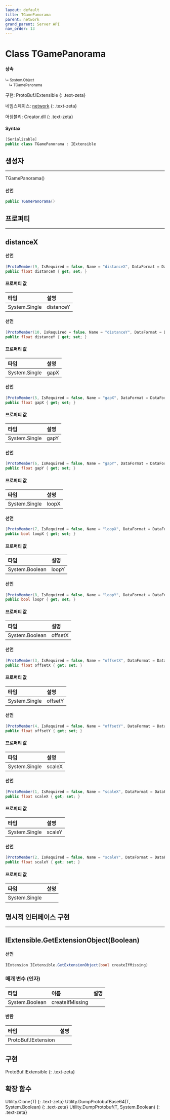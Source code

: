 ```yaml
---
layout: default
title: TGamePanorama
parent: network
grand_parent: Server API
nav_order: 13
---
```


# Class TGamePanorama

#### 상속
<div class="code-example" markdown="1" style = "font-size:0.8em;">
↳ System.Object<br/>
　↳ TGamePanorama
</div>

구현: ProtoBuf.IExtensible
{: .text-zeta}

네임스페이스: [network](../)
{: .text-zeta}

어셈블리: Creator.dll
{: .text-zeta}

#### Syntax
```cs
[Serializable]
public class TGamePanorama : IExtensible
```
## 생성자
---
TGamePanorama()

#### 선언
```cs
public TGamePanorama()
```

## 프로퍼티
---
## distanceX

#### 선언
```cs
[ProtoMember(9, IsRequired = false, Name = "distanceX", DataFormat = DataFormat.FixedSize)]
public float distanceX { get; set; }
```
#### 프로퍼티 값

|타입|설명|
|:-|:-|
|System.Single|distanceY|

#### 선언
```cs
[ProtoMember(10, IsRequired = false, Name = "distanceY", DataFormat = DataFormat.FixedSize)]
public float distanceY { get; set; }
```
#### 프로퍼티 값

|타입|설명|
|:-|:-|
|System.Single|gapX|

#### 선언
```cs
[ProtoMember(5, IsRequired = false, Name = "gapX", DataFormat = DataFormat.FixedSize)]
public float gapX { get; set; }
```
#### 프로퍼티 값

|타입|설명|
|:-|:-|
|System.Single|gapY|

#### 선언
```cs
[ProtoMember(6, IsRequired = false, Name = "gapY", DataFormat = DataFormat.FixedSize)]
public float gapY { get; set; }
```
#### 프로퍼티 값

|타입|설명|
|:-|:-|
|System.Single|loopX|

#### 선언
```cs
[ProtoMember(7, IsRequired = false, Name = "loopX", DataFormat = DataFormat.Default)]
public bool loopX { get; set; }
```
#### 프로퍼티 값

|타입|설명|
|:-|:-|
|System.Boolean|loopY|

#### 선언
```cs
[ProtoMember(8, IsRequired = false, Name = "loopY", DataFormat = DataFormat.Default)]
public bool loopY { get; set; }
```
#### 프로퍼티 값

|타입|설명|
|:-|:-|
|System.Boolean|offsetX|

#### 선언
```cs
[ProtoMember(3, IsRequired = false, Name = "offsetX", DataFormat = DataFormat.FixedSize)]
public float offsetX { get; set; }
```
#### 프로퍼티 값

|타입|설명|
|:-|:-|
|System.Single|offsetY|

#### 선언
```cs
[ProtoMember(4, IsRequired = false, Name = "offsetY", DataFormat = DataFormat.FixedSize)]
public float offsetY { get; set; }
```
#### 프로퍼티 값

|타입|설명|
|:-|:-|
|System.Single|scaleX|

#### 선언
```cs
[ProtoMember(1, IsRequired = false, Name = "scaleX", DataFormat = DataFormat.FixedSize)]
public float scaleX { get; set; }
```
#### 프로퍼티 값

|타입|설명|
|:-|:-|
|System.Single|scaleY|

#### 선언
```cs
[ProtoMember(2, IsRequired = false, Name = "scaleY", DataFormat = DataFormat.FixedSize)]
public float scaleY { get; set; }
```
#### 프로퍼티 값

|타입|설명|
|:-|:-|
|System.Single|	

## 명시적 인터페이스 구현
---
## IExtensible.GetExtensionObject(Boolean)

#### 선언
```cs
IExtension IExtensible.GetExtensionObject(bool createIfMissing)
```
### 매개 변수 (인자)
|타입|이름|설명|
|:-|:-|:-|
|System.Boolean|createIfMissing|

#### 반환

|타입|설명|
|:-|:-|
|ProtoBuf.IExtension|

## 구현
ProtoBuf.IExtensible
{: .text-zeta}
## 확장 함수
Utility.Clone<T>(T)
{: .text-zeta}
Utility.DumpProtobufBase64<T>(T, System.Boolean)
{: .text-zeta}
Utility.DumpProtobuf<T>(T, System.Boolean)
{: .text-zeta}